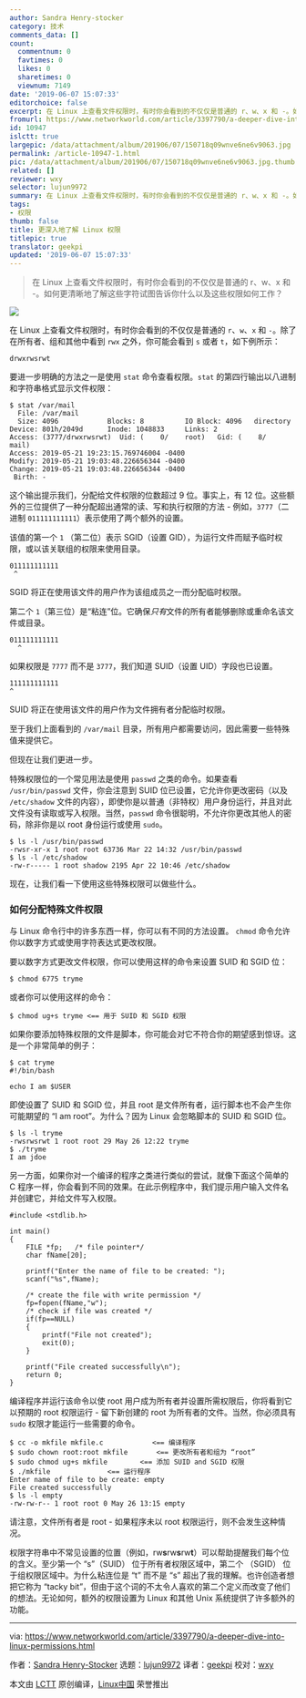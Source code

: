 ```yaml
---
author: Sandra Henry-stocker
category: 技术
comments_data: []
count:
  commentnum: 0
  favtimes: 0
  likes: 0
  sharetimes: 0
  viewnum: 7149
date: '2019-06-07 15:07:33'
editorchoice: false
excerpt: 在 Linux 上查看文件权限时，有时你会看到的不仅仅是普通的 r、w、x 和 -。如何更清晰地了解这些字符试图告诉你什么以及这些权限如何工作？
fromurl: https://www.networkworld.com/article/3397790/a-deeper-dive-into-linux-permissions.html
id: 10947
islctt: true
largepic: /data/attachment/album/201906/07/150718q09wnve6ne6v9063.jpg
permalink: /article-10947-1.html
pic: /data/attachment/album/201906/07/150718q09wnve6ne6v9063.jpg.thumb.jpg
related: []
reviewer: wxy
selector: lujun9972
summary: 在 Linux 上查看文件权限时，有时你会看到的不仅仅是普通的 r、w、x 和 -。如何更清晰地了解这些字符试图告诉你什么以及这些权限如何工作？
tags:
- 权限
thumb: false
title: 更深入地了解 Linux 权限
titlepic: true
translator: geekpi
updated: '2019-06-07 15:07:33'
---
```



> 
> 在 Linux 上查看文件权限时，有时你会看到的不仅仅是普通的 r、w、x 和 -。如何更清晰地了解这些字符试图告诉你什么以及这些权限如何工作？
> 
> 
> 


![](/data/attachment/album/201906/07/150718q09wnve6ne6v9063.jpg)


在 Linux 上查看文件权限时，有时你会看到的不仅仅是普通的 `r`、`w`、`x` 和 `-`。除了在所有者、组和其他中看到 `rwx` 之外，你可能会看到 `s` 或者 `t`，如下例所示：



```
drwxrwsrwt
```

要进一步明确的方法之一是使用 `stat` 命令查看权限。`stat` 的第四行输出以八进制和字符串格式显示文件权限：



```
$ stat /var/mail
  File: /var/mail
  Size: 4096            Blocks: 8          IO Block: 4096   directory
Device: 801h/2049d      Inode: 1048833     Links: 2
Access: (3777/drwxrwsrwt)  Uid: (    0/    root)   Gid: (    8/    mail)
Access: 2019-05-21 19:23:15.769746004 -0400
Modify: 2019-05-21 19:03:48.226656344 -0400
Change: 2019-05-21 19:03:48.226656344 -0400
 Birth: -
```

这个输出提示我们，分配给文件权限的位数超过 9 位。事实上，有 12 位。这些额外的三位提供了一种分配超出通常的读、写和执行权限的方法 - 例如，`3777`（二进制 `011111111111`）表示使用了两个额外的设置。


该值的第一个 `1` （第二位）表示 SGID（设置 GID），为运行文件而赋予临时权限，或以该关联组的权限来使用目录。



```
011111111111
 ^
```

SGID 将正在使用该文件的用户作为该组成员之一而分配临时权限。


第二个 `1`（第三位）是“粘连”位。它确保*只有*文件的所有者能够删除或重命名该文件或目录。



```
011111111111
  ^
```

如果权限是 `7777` 而不是 `3777`，我们知道 SUID（设置 UID）字段也已设置。



```
111111111111
^
```

SUID 将正在使用该文件的用户作为文件拥有者分配临时权限。


至于我们上面看到的 `/var/mail` 目录，所有用户都需要访问，因此需要一些特殊值来提供它。


但现在让我们更进一步。


特殊权限位的一个常见用法是使用 `passwd` 之类的命令。如果查看 `/usr/bin/passwd` 文件，你会注意到 SUID 位已设置，它允许你更改密码（以及 `/etc/shadow` 文件的内容），即使你是以普通（非特权）用户身份运行，并且对此文件没有读取或写入权限。当然，`passwd` 命令很聪明，不允许你更改其他人的密码，除非你是以 root 身份运行或使用 `sudo`。



```
$ ls -l /usr/bin/passwd
-rwsr-xr-x 1 root root 63736 Mar 22 14:32 /usr/bin/passwd
$ ls -l /etc/shadow
-rw-r----- 1 root shadow 2195 Apr 22 10:46 /etc/shadow
```

现在，让我们看一下使用这些特殊权限可以做些什么。


### 如何分配特殊文件权限


与 Linux 命令行中的许多东西一样，你可以有不同的方法设置。 `chmod` 命令允许你以数字方式或使用字符表达式更改权限。


要以数字方式更改文件权限，你可以使用这样的命令来设置 SUID 和 SGID 位：



```
$ chmod 6775 tryme
```

或者你可以使用这样的命令：



```
$ chmod ug+s tryme <== 用于 SUID 和 SGID 权限
```

如果你要添加特殊权限的文件是脚本，你可能会对它不符合你的期望感到惊讶。这是一个非常简单的例子：



```
$ cat tryme
#!/bin/bash

echo I am $USER
```

即使设置了 SUID 和 SGID 位，并且 root 是文件所有者，运行脚本也不会产生你可能期望的 “I am root”。为什么？因为 Linux 会忽略脚本的 SUID 和 SGID 位。



```
$ ls -l tryme
-rwsrwsrwt 1 root root 29 May 26 12:22 tryme
$ ./tryme
I am jdoe
```

另一方面，如果你对一个编译的程序之类进行类似的尝试，就像下面这个简单的 C 程序一样，你会看到不同的效果。在此示例程序中，我们提示用户输入文件名并创建它，并给文件写入权限。



```
#include <stdlib.h>

int main()
{
    FILE *fp;   /* file pointer*/
    char fName[20];

    printf("Enter the name of file to be created: ");
    scanf("%s",fName);

    /* create the file with write permission */
    fp=fopen(fName,"w");
    /* check if file was created */
    if(fp==NULL)
    {
        printf("File not created");
        exit(0);
    }

    printf("File created successfully\n");
    return 0;
}
```

编译程序并运行该命令以使 root 用户成为所有者并设置所需权限后，你将看到它以预期的 root 权限运行 - 留下新创建的 root 为所有者的文件。当然，你必须具有 `sudo` 权限才能运行一些需要的命令。



```
$ cc -o mkfile mkfile.c            <== 编译程序
$ sudo chown root:root mkfile       <== 更改所有者和组为 “root”
$ sudo chmod ug+s mkfile        <== 添加 SUID and SGID 权限
$ ./mkfile              <== 运行程序
Enter name of file to be create: empty
File created successfully
$ ls -l empty
-rw-rw-r-- 1 root root 0 May 26 13:15 empty
```

请注意，文件所有者是 root - 如果程序未以 root 权限运行，则不会发生这种情况。


权限字符串中不常见设置的位置（例如，rw**s**rw**s**rw**t**）可以帮助提醒我们每个位的含义。至少第一个 “s”（SUID） 位于所有者权限区域中，第二个 （SGID） 位于组权限区域中。为什么粘连位是 “t” 而不是 “s” 超出了我的理解。也许创造者想把它称为 “tacky bit”，但由于这个词的不太令人喜欢的第二个定义而改变了他们的想法。无论如何，额外的权限设置为 Linux 和其他 Unix 系统提供了许多额外的功能。




---


via: <https://www.networkworld.com/article/3397790/a-deeper-dive-into-linux-permissions.html>


作者：[Sandra Henry-Stocker](https://www.networkworld.com/author/Sandra-Henry_Stocker/) 选题：[lujun9972](https://github.com/lujun9972) 译者：[geekpi](https://github.com/geekpi) 校对：[wxy](https://github.com/wxy)


本文由 [LCTT](https://github.com/LCTT/TranslateProject) 原创编译，[Linux中国](https://linux.cn/) 荣誉推出